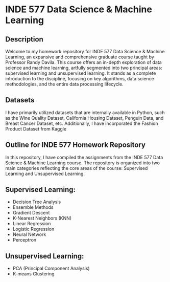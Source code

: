 # INDE 577 Data Science & Machine Learning
## Description
Welcome to my homework repository for INDE 577 Data Science & Machine Learning, an expansive and comprehensive graduate course taught by Professor Randy Davila. This course offers an in-depth exploration of data science and machine learning, artfully segmented into two principal areas: supervised learning and unsupervised learning. It stands as a complete introduction to the discipline, focusing on key algorithms, data science methodologies, and the entire data processing lifecycle.

## Datasets
I have primarily utilized datasets that are internally available in Python, such as the Wine Quality Dataset, California Housing Dataset, Penguin Data, and Breast Cancer Dataset, etc. Additionally, I have incorporated the Fashion Product Dataset from Kaggle

## Outline for INDE 577 Homework Repository

In this repository, I have compiled the assignments from the INDE 577 Data Science & Machine Learning course. The repository is organized into two main categories reflecting the core areas of the course: Supervised Learning and Unsupervised Learning.

## Supervised Learning:
- Decision Tree Analysis
- Ensemble Methods
- Gradient Descent
- K-Nearest Neighbors (KNN)
- Linear Regression
- Logistic Regression
- Neural Network
- Perceptron

## Unsupervised Learning:
- PCA (Principal Component Analysis)
- K-means Clustering


